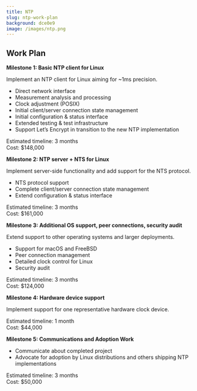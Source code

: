 ```yaml
---
title: NTP
slug: ntp-work-plan
background: dce0e9
image: /images/ntp.png
---
```


<h2>Work Plan</h2>

**Milestone 1: Basic NTP client for Linux**

Implement an NTP client for Linux aiming for \~1ms precision.

* Direct network interface
* Measurement analysis and processing
* Clock adjustment (POSIX)
* Initial client/server connection state management
* Initial configuration & status interface
* Extended testing & test infrastructure
* Support Let’s Encrypt in transition to the new NTP implementation

Estimated timeline: 3 months  
Cost: $148,000

**Milestone 2: NTP server + NTS for Linux**

Implement server-side functionality and add support for the NTS protocol.

* NTS protocol support
* Complete client/server connection state management
* Extend configuration & status interface

Estimated timeline: 3 months  
Cost: $161,000

**Milestone 3: Additional OS support, peer connections, security audit**

Extend support to other operating systems and larger deployments.

* Support for macOS and FreeBSD
* Peer connection management
* Detailed clock control for Linux
* Security audit

Estimated timeline: 3 months  
Cost: $124,000

**Milestone 4: Hardware device support**

Implement support for one representative hardware clock device.

Estimated timeline: 1 month  
Cost: $44,000

**Milestone 5: Communications and Adoption Work**

* Communicate about completed project
* Advocate for adoption by Linux distributions and others shipping NTP implementations

Estimated timeline: 3 months  
Cost: $50,000
